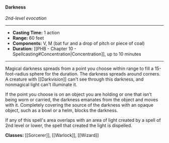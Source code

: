 #### Darkness
*2nd-level evocation*
___
- **Casting Time:** 1 action
- **Range:** 60 feet
- **Components:** V, M (bat fur and a drop of pitch or piece of coal)
- **Duration:** [[PHB - Chapter 10 - Spellcasting#Concentration|Concentration]], up to 10 minutes
---
Magical darkness spreads from a point you choose within range to fill a 15-foot-radius sphere for the duration. The darkness spreads around corners. A creature with [[Darkvision]] can't see through this darkness, and nonmagical light can't illuminate it.

If the point you choose is on an object you are holding or one that isn't being worn or carried, the darkness emanates from the object and moves with it. Completely covering the source of the darkness with an opaque object, such as a bowl or a helm, blocks the darkness.

If any of this spell's area overlaps with an area of light created by a spell of 2nd level or lower, the spell that created the light is dispelled.

**Classes:** [[Sorcerer]], [[Warlock]], [[Wizard]]